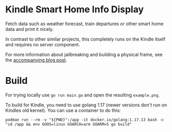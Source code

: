 # Kindle Smart Home Info Display

Fetch data such as weather forecast, train departures or other smart home data and print it nicely.

In contrast to other similar projects, this completely runs on the Kindle itself and requires no server component.

For more information about jailbreaking and building a physical frame, see the [accompanying blog post](https://blog.simon-dreher.de/kindle-info-dashboard.html).

# Build

For trying locally use `go run main.go` and open the resulting `example.png`.

To build for Kindle, you need to use golang 1.17 (newer versions don't run on Kindles old kernel).
You can use a container to do this:
```
podman run --rm -v "${PWD}":/app -it docker.io/golang:1.17.13 bash -c "cd /app && env GOOS=linux GOARCH=arm GOARM=5 go build"
```
